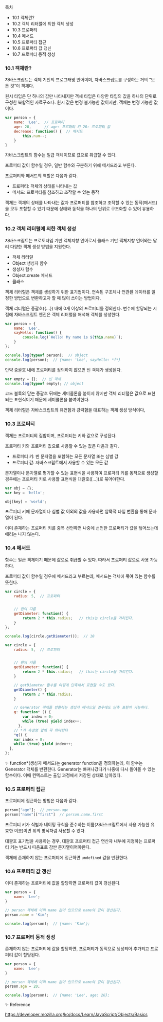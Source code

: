 목차

- 10.1 객체란?
- 10.2 객체 리터럴에 의한 객체 생성
- 10.3 프로퍼티
- 10.4 메서드
- 10.5 프로퍼티 접근
- 10.6 프로퍼티 값 갱신
- 10.7 프로퍼티 동적 생성

### 10.1 객체란?

자바스크립트는 객체 기반의 프로그래밍 언어이며, 자바스크립트를 구성하는 거의 “모든 것”이 객체다.

원시 타입은 단 하나의 값만 나타내지만 객체 타입은 다양한 타입의 값을 하나의 단위로 구성한 복합적인 자료구조다. 원시 값은 변경 불가능한 값이지만, 객체는 변경 가능한 값이다.

```jsx
var person = {
	name: 'Lee',  // 프로퍼티
	age: 20,      // age: 프로퍼티 키 20: 프로퍼티 값
	decrease: function() {  // 메서드
		this.num--;
	}
}
```

자바스크립트의 함수는 일급 객체이므로 값으로 취급할 수 있다.

프로퍼티 값이 함수일 경우, 일반 함수와 구분하기 위해 메서드라고 부른다.

프로퍼티와 메서드의 역할은 다음과 같다.

- 프로퍼티: 객체의 상태를 나타내는 값
- 메서드: 프로퍼티를 참조하고 조작할 수 있는 동작

객체는 객체의 상태를 나타내는 값과 프로퍼티를 참조하고 조작할 수 있는 동작(메서드)을 모두 포함할 수 있기 때문에 상태와 동작을 하나의 단위로 구조화할 수 있어 유용하다.

### 10.2 객체 리터럴에 의한 객체 생성

자바스크립트는 프로토타입 기반 객체지향 언어로서 클래스 기반 객체지향 언어와는 달리 다양한 객체 생성 방법을 지원한다.

- 객체 리터럴
- Object 생성자 함수
- 생성자 함수
- Object.create 메서드
- 클래스

객체 리터럴은 객체를 생성하기 위한 표기법이다. 연속된 구조체나 연관된 데이터를 일정한 방법으로 변환하고자 할 때 많이 쓰이는 방법이다.

객체 리터럴은 중괄호({…}) 내에 0개 이상의 프로퍼티를 정의한다. 변수에 할당되는 시점에 자바스크립트 엔진은 객체 리터럴을 해석해 객체를 생성한다.

```jsx
var person = {
	name: 'Lee',
	sayHello: function() {
		console.log(`Hello! My name is ${this.name}`);
	}
};

console.log(typeof person);  // object
console.log(person);  // {name: 'Lee', sayHello: *f*}
```

만약 중괄호 내에 프로퍼티를 정의하지 않으면 빈 객체가 생성된다.

```jsx
var empty = {};  // 빈 객체
console.log(typeof empty); // object
```

코드 블록의 닫는 중괄호 뒤에는 세미콜론을 붙이지 않지만 객체 리터럴은 값으로 표현되는 표현식이기 때문에 세미콜론을 붙여야한다.

객체 리터럴은 자바스크립트의 유연함과 강력함을 대표하는 객체 생성 방식이다,

### 10.3 프로퍼티

객체는 프로퍼티의 집합이며, 프로퍼티는 키와 값으로 구성된다.

프로퍼티 키와 프로퍼티 값으로 사용할 수 있는 값은 다음과 같다.

- 프로퍼티 키: 빈 문자열을 포함하는 모든 문자열 또는 심벌 값
- 프로퍼티 값: 자바스크립트에서 사용할 수 있는 모든 값

문자열이나 문자열로 평가할 수 있는 표현식을 사용하여 프로퍼티 키를 동적으로 생성할 경우에는 프로퍼티 키로 사용할 표현식을 대괄호([…])로 묶어야한다.

```jsx
var obj = {};
var key = 'hello';

obj[key] = 'world';
```

프로퍼티 키에 문자열이나 심벌 값 이외의 값을 사용하면 암묵적 타입 변환을 통해 문자열이 된다.

이미 존재하는 프로퍼티 키를 중복 선언하면 나중에 선언한 프로퍼티가 값을 덮어쓰는데 에러는 나지 않는다.

### 10.4 메서드

함수는 일급 객체이기 때문에 값으로 취급할 수 있다. 따라서 프로퍼티 값으로 사용 가능하다.

프로퍼티 값이 함수일 경우에 메서드라고 부르는데, 메서드는 객체에 묶여 있는 함수를 뜻한다.

```jsx
var circle = {
	radius: 5,  // 프로퍼티


	// 원의 지름
	getDiameter: function() {
		return 2 * this.radius;   // this는 circle을 가리킨다.
	}
};

console.log(circle.getDiameter());  // 10
```

```jsx
var circle = {
	radius: 5,  // 프로퍼티


	// 원의 지름
	getDiameter: function() {
		return 2 * this.radius;   // this는 circle을 가리킨다.
	}

	// getDiameter 함수를 이렇게 단축해서 표현할 수도 있다.
	getDiameter() {
		return 2 * this.radius;
	}

	// Generator 객체를 반환하는 생성자 메서드일 경우에도 단축 표현이 가능하다.
	g: function* () {
	    var index = 0;
	    while (true) yield index++;
	  },
	// *가 속성명 앞에 꼭 와야한다
	*g() {
    var index = 0;
    while (true) yield index++;
  },
};

```

✨ function*(생성자 메서드)는 generator function을 정의하는데, 이 함수는 Generator 객체를 반환한다. Generator는 빠져나갔다가 나중에 다시 돌아올 수 있는 함수이다. 이때 컨텍스트는 출입 과정에서 저장된 상태로 남아있다.

### 10.5 프로퍼티 접근

프로퍼티에 접근하는 방법은 다음과 같다.

```jsx
person["age"];  // person.age
person["name"]["first"]  // person.name.first
```

프로퍼티 키가 식별자 네이밍 규칙을 준수하는 이름(자바스크립트에서 사용 가능한 유효한 이름)이면 위의 방식처럼 사용할 수 있다.

대괄호 표기법을 사용하는 경우, 대괄호 프로퍼티 접근 연산자 내부에 지정하는 프로퍼티 키는 반드시 따옴표로 감싼 문자열이어야한다.

객체에 존재하지 않는 프로퍼티에 접근하면 `undefined` 값을 반환한다.

### 10.6 프로퍼티 값 갱신

이미 존재하는 프로퍼티에 값을 할당하면 프로퍼티 값이 갱신된다.

```jsx
var person = {
	name: 'Lee';
}

// person 객체에 이미 name 값이 있으므로 name의 값이 갱신된다.
person.name = 'Kim';

console.log(person);  // {name: 'Kim'};
```

### 10.7 프로퍼티 동적 생성

존재하지 않는 프로퍼티에 값을 할당하면, 프로퍼티가 동적으로 생성되어 추가되고 프로퍼티 값이 할당된다.

```jsx
var person = {
	name: 'Lee';
}

// person 객체에 이미 name 값이 있으므로 name의 값이 갱신된다.
person.age = 20;

console.log(person);  // {name: 'Lee', age: 20};
```

✨ Reference

https://developer.mozilla.org/ko/docs/Learn/JavaScript/Objects/Basics